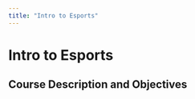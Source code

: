 ```yaml
---
title: "Intro to Esports"
---
```


# Intro to Esports

## Course Description and Objectives


<script src="https://identity.netlify.com/v1/netlify-identity-widget.js"></script>

<script>
  if (window.netlifyIdentity) {
    window.netlifyIdentity.on("init", user => {
      if (!user) {
        window.netlifyIdentity.on("login", () => {
          document.location.href = "/admin/";
        });
      }
    });
  }
</script>